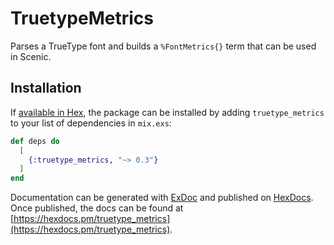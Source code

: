 # TruetypeMetrics

Parses a TrueType font and builds a `%FontMetrics{}` term that can be used in Scenic.

## Installation

If [available in Hex](https://hex.pm/docs/publish), the package can be installed
by adding `truetype_metrics` to your list of dependencies in `mix.exs`:

```elixir
def deps do
  [
    {:truetype_metrics, "~> 0.3"}
  ]
end
```

Documentation can be generated with [ExDoc](https://github.com/elixir-lang/ex_doc)
and published on [HexDocs](https://hexdocs.pm). Once published, the docs can
be found at [https://hexdocs.pm/truetype_metrics](https://hexdocs.pm/truetype_metrics).

